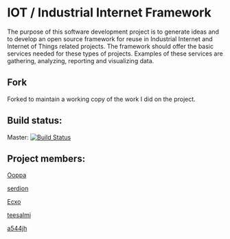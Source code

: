 # IOT / Industrial Internet Framework

The purpose of this software development project is to generate ideas and to develop an open source framework for reuse in Industrial Internet and Internet of Things related projects. The framework should offer the basic services needed for these types of projects. Examples of these services are gathering, analyzing, reporting and visualizing data.

## Fork

Forked to maintain a working copy of the work I did on the project.

## Build status:

Master: [![Build Status](https://travis-ci.org/Ooppa/iot-industrial-internet.svg)](https://travis-ci.org/Serdion/iot-industrial-internet)

## Project members:

[Ooppa](https://github.com/Ooppa)

[serdion](https://github.com/serdion)

[Ecxo](https://github.com/Ecxo)

[teesalmi](https://github.com/teesalmi)

[a544jh](https://github.com/a544jh)
